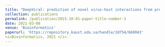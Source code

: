 ```yaml
---
title: "DeepViral: prediction of novel virus-host interactions from protein sequences and infectious disease phenotypes"
collection: publications
permalink: /publication/2015-10-01-paper-title-number-3
date: 2021-03-08
venue: 'Bioinformatics'
paperurl: 'https://repository.kaust.edu.sa/handle/10754/668043'
<i>Bioinformatics, 2021 </i>.'
---
```




